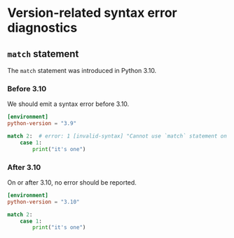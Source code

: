 # Version-related syntax error diagnostics

## `match` statement

The `match` statement was introduced in Python 3.10.

### Before 3.10

<!-- snapshot-diagnostics -->

We should emit a syntax error before 3.10.

```toml
[environment]
python-version = "3.9"
```

```py
match 2:  # error: 1 [invalid-syntax] "Cannot use `match` statement on Python 3.9 (syntax was new in Python 3.10)"
    case 1:
        print("it's one")
```

### After 3.10

On or after 3.10, no error should be reported.

```toml
[environment]
python-version = "3.10"
```

```py
match 2:
    case 1:
        print("it's one")
```
